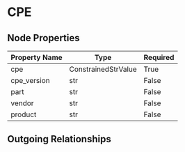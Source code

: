 
# CPE

## Node Properties

| Property Name | Type | Required |
| ------------- | ---- | -------- |
| cpe | ConstrainedStrValue | True |
| cpe_version | str | False |
| part | str | False |
| vendor | str | False |
| product | str | False |


## Outgoing Relationships


